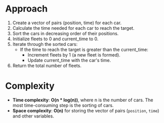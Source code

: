 # Approach
1. Create a vector of pairs (position, time) for each car.
2. Calculate the time needed for each car to reach the target.
3. Sort the cars in decreasing order of their positions.
4. Initialize fleets to 0 and current_time to 0.
5. Iterate through the sorted cars:
    - If the time to reach the target is greater than the current_time:
        - Increment fleets by 1 (a new fleet is formed).
        - Update current_time with the car's time.
6. Return the total number of fleets.


# Complexity
- **Time complexity**: **O(n * log(n))**, where n is the number of cars. The most time-consuming step is the sorting of cars.
- **Space complexity**: **O(n)** for storing the vector of pairs (`position`, `time`) and other variables.